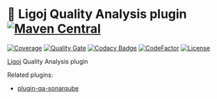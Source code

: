 # :link: Ligoj Quality Analysis plugin [![Maven Central](https://maven-badges.herokuapp.com/maven-central/org.ligoj.plugin/plugin-qa/badge.svg)](https://maven-badges.herokuapp.com/maven-central/org.ligoj.plugin/plugin-qa)

[![Coverage](https://sonarcloud.io/api/project_badges/measure?project=org.ligoj.plugin%3Aplugin-qa&metric=coverage)](https://sonarcloud.io/dashboard?id=org.ligoj.plugin%3Aplugin-qa)
[![Quality Gate](https://sonarcloud.io/api/project_badges/measure?metric=alert_status&project=org.ligoj.plugin:plugin-qa)](https://sonarcloud.io/dashboard/index/org.ligoj.plugin:plugin-qa)
[![Codacy Badge](https://api.codacy.com/project/badge/Grade/80cea46a680142749de083b5503f9a83)](https://www.codacy.com/gh/ligoj/plugin-build?utm_source=github.com&amp;utm_medium=referral&amp;utm_content=ligoj/plugin-qa&amp;utm_campaign=Badge_Grade)
[![CodeFactor](https://www.codefactor.io/repository/github/ligoj/plugin-build/badge)](https://www.codefactor.io/repository/github/ligoj/plugin-build)
[![License](http://img.shields.io/:license-mit-blue.svg)](http://fabdouglas.mit-license.org/)

[Ligoj](https://github.com/ligoj/ligoj) Quality Analysis plugin

Related plugins:
- [plugin-qa-sonarqube](https://github.com/ligoj/plugin-qa-sonarqube)
